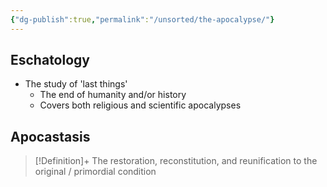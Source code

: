 ```yaml
---
{"dg-publish":true,"permalink":"/unsorted/the-apocalypse/"}
---
```



## Eschatology
- The study of 'last things'
	- The end of humanity and/or history
	- Covers both religious and scientific apocalypses

## Apocastasis
> [!Definition]+
> The restoration, reconstitution, and reunification to the original / primordial condition
